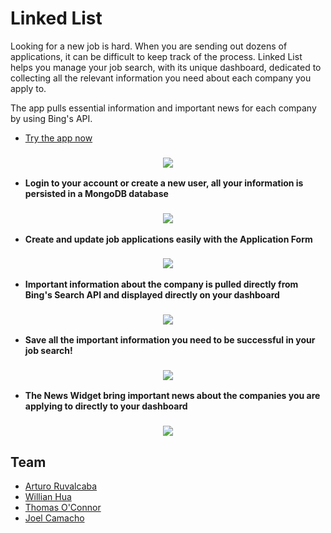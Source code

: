 # Linked List

Looking for a new job is hard. When you are sending out dozens of applications, it can be difficult to keep track of the process. Linked List helps you manage your job search, with its unique dashboard, dedicated to collecting all the relevant information you need about each company you apply to.

The app pulls essential information and important news for each company by using Bing's API.

* [Try the app now]

<h3 align="center">
  <img src="https://dl.dropboxusercontent.com/s/ppkzuyakjikueev/ll_01.png?dl=0" />
</h3>

* **Login to your account or create a new user, all your information is persisted in a MongoDB database**

<h3 align="center">
  <img src="https://dl.dropboxusercontent.com/s/dadugk8y6z52qin/ll_02.png?dl=0" />
</h3>

* **Create and update job applications easily with the Application Form**

<h3 align="center">
  <img src="https://dl.dropboxusercontent.com/s/cf5iwn0i5mkd9w8/ll_03.png?dl=0" />
</h3>

* **Important information about the company is pulled directly from Bing's Search API and displayed directly on your dashboard**

<h3 align="center">
  <img src="https://dl.dropboxusercontent.com/s/zqioti9fz0a30gh/ll_04.png?dl=0" />
</h3>

* **Save all the important information you need to be successful in your job search!**

<h3 align="center">
  <img src="https://dl.dropboxusercontent.com/s/w6qgu418ro9ep4o/ll_05.png?dl=0" />
</h3>

* **The News Widget bring important news about the companies you are applying to directly to your dashboard**

<h3 align="center">
  <img src="https://dl.dropboxusercontent.com/s/vfgja94ol0a34so/ll_06.png?dl=0" />
</h3>

Team
------

* [Arturo Ruvalcaba]
* [Willian Hua]
* [Thomas O'Connor]
* [Joel Camacho]

<!---
Link References
-->

[Try the app now]:https://linkedlistjobs.herokuapp.com
[Arturo Ruvalcaba]:https://github.com/aruvham
[Willian Hua]:https://github.com/huawillian
[Joel Camacho]:https://github.com/joelcamacho
[Thomas O'Connor]:https://github.com/tgoc99
